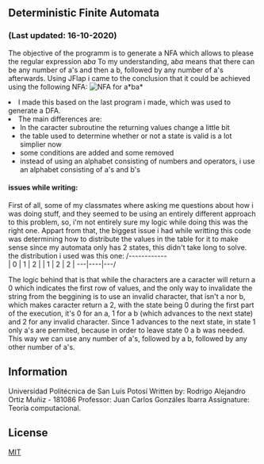 ## Deterministic Finite Automata
### (Last updated: 16-10-2020)
The objective of the programm is to generate a NFA which allows to please the regular expression a*ba*
To my understanding, a*ba* means that there can be any number of a's and then a b, followed by any number of a's afterwards.
Using JFlap i came to the conclusion that it could be achieved using the following NFA:
<img src="images.png" alt="NFA for a*ba*">
 
  <li>I made this based on the last program i made, which was used to generate a DFA.</li>
  <li>The main differences are: 
	<ul> 	<li>In the caracter subroutine the returning values change a little bit</li>
		<li> the table used to determine whether or not a state is valid is a lot simplier now</li>
		<li> some conditions are added and some removed</li>
		<li> instead of using an alphabet consisting of numbers and operators, i use an alphabet consisting of a's and b's</li>
	</ul>
  </li>  
  

#### issues while writing:

First of all, some of my classmates where asking me questions about how i was doing stuff, and they seemed to be using an entirely different approach to this problem, so, i'm not entirely sure my logic while doing this was the right one.
Appart from that, the biggest issue i had while writting this code was determining how to distribute the values in the table for it to make sense 
since my automata only has 2 states, this didn't take long to solve.
the distribution i used was this one:
/------------\
| 0 | 1  | 2 |
| 1 | 2  | 2 |
\---|----|---/

The logic behind that is that while the characters are a caracter will return a 0 which indicates the first row of values,
and the only way to invalidate the string from the beggining is to use an invalid character, that isn't a nor b, which makes caracter return a 2, with the state being 0 during the first part of the execution, it's 0 for an a, 1 for a b (which advances to the next state) and 2 for any invalid character.
Since 1 advances to the next state, in state 1 only a's are permited, because in order to leave state 0 a b was needed. This way we can use any number of a's, followed by a b, followed by any other number of a's.



## Information

Universidad Politécnica de San Luis Potosí
Written by: Rodrigo Alejandro Ortiz Muñiz - 181086
Professor: Juan Carlos Gonzáles Ibarra
Assignature: Teoría computacional.


## License
[MIT](https://choosealicense.com/licenses/mit/)

